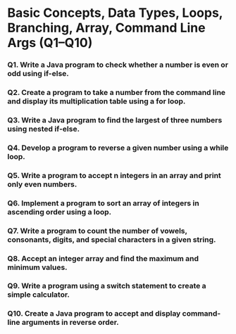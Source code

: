 # Basic Concepts, Data Types, Loops, Branching, Array, Command Line Args (Q1–Q10)
### Q1. Write a Java program to check whether a number is even or odd using if-else.
### Q2. Create a program to take a number from the command line and display its multiplication table using a for loop.
### Q3. Write a Java program to find the largest of three numbers using nested if-else.
### Q4. Develop a program to reverse a given number using a while loop.
### Q5. Write a program to accept n integers in an array and print only even numbers.
### Q6. Implement a program to sort an array of integers in ascending order using a loop.
### Q7. Write a program to count the number of vowels, consonants, digits, and special characters in a given string.
### Q8. Accept an integer array and find the maximum and minimum values.
### Q9. Write a program using a switch statement to create a simple calculator.
### Q10. Create a Java program to accept and display command-line arguments in reverse order.